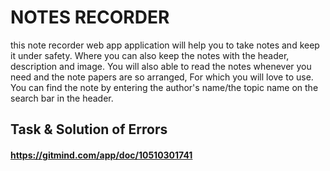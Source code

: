 # NOTES RECORDER
this note recorder web app application will help you to take notes and keep it under safety. Where you can also keep the notes with the header, description and image. You will also able to read the notes whenever you need and the note papers are so arranged, For which you will love to use. You can find the note by entering the author's name/the topic name on the search bar in the header.

## Task & Solution of Errors
#### https://gitmind.com/app/doc/10510301741